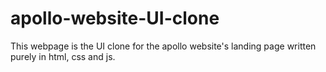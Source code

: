 # apollo-website-UI-clone
This webpage is the UI clone for the apollo website's landing page written purely in html, css and js.

